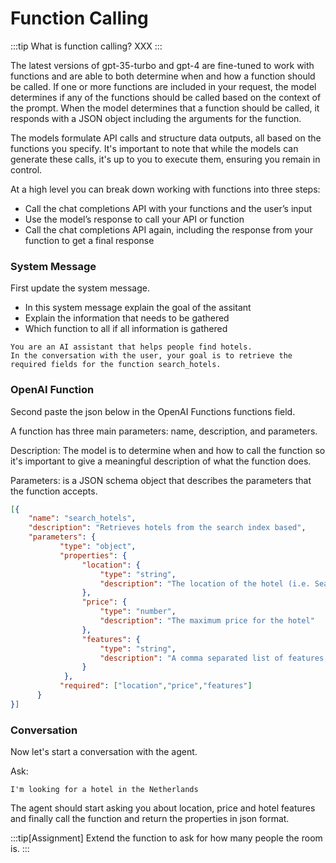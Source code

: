 # Function Calling

:::tip What is function calling? 
XXX
:::

The latest versions of gpt-35-turbo and gpt-4 are fine-tuned to work with functions and are able to both determine when and how a function should be called. If one or more functions are included in your request, the model determines if any of the functions should be called based on the context of the prompt. When the model determines that a function should be called, it responds with a JSON object including the arguments for the function.

The models formulate API calls and structure data outputs, all based on the functions you specify. It's important to note that while the models can generate these calls, it's up to you to execute them, ensuring you remain in control.

At a high level you can break down working with functions into three steps:

- Call the chat completions API with your functions and the user’s input
- Use the model’s response to call your API or function
- Call the chat completions API again, including the response from your function to get a final response


### System Message

First update the system message. 
- In this system message explain the goal of the assitant
- Explain the information that needs to be gathered
- Which function to all if all information is gathered


```text title="System Message"
You are an AI assistant that helps people find hotels. 
In the conversation with the user, your goal is to retrieve the required fields for the function search_hotels.
```

### OpenAI Function

Second paste the json below in the OpenAI Functions functions field.

A function has three main parameters: name, description, and parameters.

Description: The model is to determine when and how to call the function so it's important to give a meaningful description of what the function does.

Parameters: is a JSON schema object that describes the parameters that the function accepts.


```json title="Functions"
[{
    "name": "search_hotels",
    "description": "Retrieves hotels from the search index based",
    "parameters": {
           "type": "object",             
           "properties": {
                "location": {
                    "type": "string",
                    "description": "The location of the hotel (i.e. Seattle, WA)"
                },
                "price": {
                    "type": "number",
                    "description": "The maximum price for the hotel"
                },
                "features": {
                    "type": "string",
                    "description": "A comma separated list of features (i.e. beachfront, free wifi, etc.)"
                }
            },
           "required": ["location","price","features"]
      }
}]
```


### Conversation

Now let's start a conversation with the agent.

Ask:
```text title="User Message"
I'm looking for a hotel in the Netherlands
```

The agent should start asking you about location, price and hotel features and finally call the function and return the properties in json format. 


:::tip[Assignment]
Extend the function to ask for how many people the room is.
:::